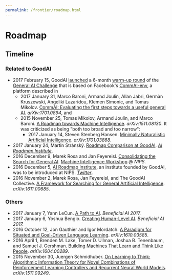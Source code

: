 ```yaml
---
permalink: /frontier/roadmap.html
---
```

# Roadmap

## Timeline

### Related to GoodAI

* 2017 February 15, GoodAI [launched](http://blog.marekrosa.org/2017/02/first-round-of-general-ai-challenge_15.html) a 6-month [warm-up round](https://www.general-ai-challenge.org/active-rounds) of the [General AI Challenge](https://www.general-ai-challenge.org/) that is based on Facebook's [CommAI-env](https://github.com/facebookresearch/CommAI-env), a platform described in
  * 2017 January 31, Marco Baroni, Armand Joulin, Allan Jabri, Germàn Kruszewski, Angeliki Lazaridou, Klemen Simonic, and Tomas Mikolov. [CommAI: Evaluating the first steps towards a useful general AI](https://arxiv.org/abs/1701.08954). *arXiv:1701.0894*, and
  * 2015 November 25, Tomas Mikolov, Armand Joulin, and Marco Baroni. [A Roadmap towards Machine Intelligence](https://arxiv.org/abs/1511.08130). *arXiv:1511.08130*. It was criticized as being "both too broad and too narrow":
    * 2017 January 14, Steven Stenberg Hansen. [Minimally Naturalistic Artificial Intelligence](https://arxiv.org/abs/1701.03868). *arXiv:1701.03868*.
* 2017 January 24, Martin Stránský. [Roadmap Comparison at GoodAI](https://medium.com/ai-roadmap-institute/roadmap-comparison-at-goodai-cfba094c645b). [*AI Roadmap Institute*](https://medium.com/ai-roadmap-institute).
* 2016 December 9, Marek Rosa and Jan Feyereisl. [Consolidating the Search for General AI](https://mainatnips.github.io/mainatnips.github.io/abstracts/rosa-feyereisl.pdf). [Machine Intelligence Workshop](https://mainatnips.github.io/) @ *NIPS*.
* 2016 December 5, [AI Roadmap Institute](https://www.roadmapinstitute.org/), an institute founded by GoodAI, was to be introduced at NIPS. [*Twitter*](https://twitter.com/AIroadmap/status/805790998207008770).
* 2016 November 2, Marek Rosa, Jan Feyereisl, and The GoodAI Collective. [A Framework for Searching for General Artificial Intelligence](https://arxiv.org/abs/1611.00685). *arXiv:1611.00685*.

### Others

* 2017 January 7, Yann LeCun. [A Path to AI](https://futureoflife.org/wp-content/uploads/2017/01/Yann-LeCun.pdf). *Beneficial AI 2017.*
* 2017 January 6, Yoshua Bengio. [Creating Human-Level AI](https://futureoflife.org/wp-content/uploads/2017/01/Yoshua-Bengio.pdf). *Beneficial AI 2017.*
* 2016 October 12, Jon Gauthier and Igor Mordatch. [A Paradigm for Situated and Goal-Driven Language Learning](https://arxiv.org/abs/1610.03585). *arXiv:1610.03585*.
* 2016 April 1, Brenden M. Lake, Tomer D. Ullman, Joshua B. Tenenbaum, and Samuel J. Gershman. [Building Machines That Learn and Think Like People](https://arxiv.org/abs/1604.00289). *arXiv:1604.00289*.
* 2015 November 30, Juergen Schmidhuber. [On Learning to Think: Algorithmic Information Theory for Novel Combinations of Reinforcement Learning Controllers and Recurrent Neural World Models](https://arxiv.org/abs/1511.09249). *arXiv:1511.09249*.
